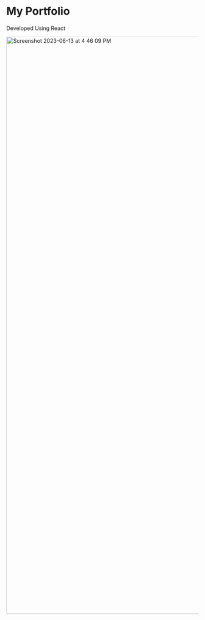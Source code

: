 # My Portfolio

Developed Using React

<img width="1512" alt="Screenshot 2023-06-13 at 4 46 09 PM" src="https://github.com/Md-Mudassir/portfolio/assets/43651895/f90ea609-5943-40ca-9a59-b86a4bab5ad9">
